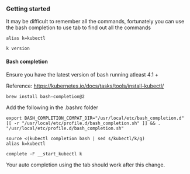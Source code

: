 ### Getting started
It may be difficult to remember all the commands, fortunately you can use the bash completion to use tab to find out all the commands

```shell script
alias k=kubectl

k version
```
#### Bash completion
Ensure you have the latest version of bash running atleast 4.1 + 

Reference: https://kubernetes.io/docs/tasks/tools/install-kubectl/

```shell script
brew install bash-completion@2
```

Add the following in the .bashrc folder
```shell script
export BASH_COMPLETION_COMPAT_DIR="/usr/local/etc/bash_completion.d"
[[ -r "/usr/local/etc/profile.d/bash_completion.sh" ]] && . "/usr/local/etc/profile.d/bash_completion.sh"

source <(kubectl completion bash | sed s/kubectl/k/g)
alias k=kubectl

complete -F __start_kubectl k
```
Your auto completion using the tab should work after this change. 


